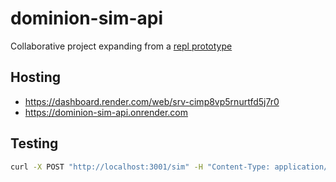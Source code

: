 # dominion-sim-api

Collaborative project expanding from a [repl prototype](https://replit.com/@mpaulweeks/DominionSim)

## Hosting

- https://dashboard.render.com/web/srv-cimp8vp5rnurtfd5j7r0
- https://dominion-sim-api.onrender.com

## Testing

```bash
curl -X POST "http://localhost:3001/sim" -H "Content-Type: application/json" -d @post-data.json
```

